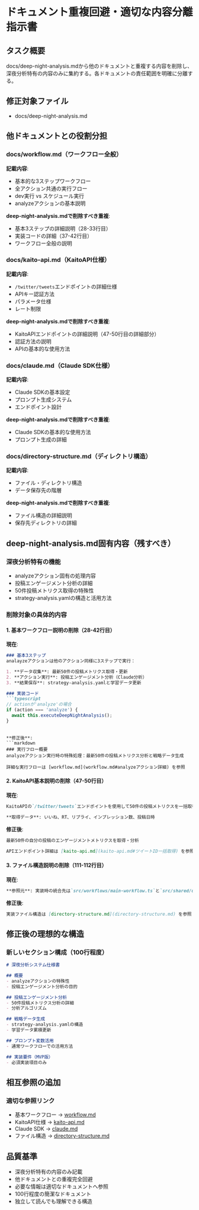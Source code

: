 # ドキュメント重複回避・適切な内容分離指示書

## タスク概要
docs/deep-night-analysis.mdから他のドキュメントと重複する内容を削除し、深夜分析特有の内容のみに集約する。各ドキュメントの責任範囲を明確に分離する。

## 修正対象ファイル
- docs/deep-night-analysis.md

## 他ドキュメントとの役割分担

### docs/workflow.md（ワークフロー全般）
**記載内容**: 
- 基本的な3ステップワークフロー
- 全アクション共通の実行フロー
- dev実行 vs スケジュール実行
- analyzeアクションの基本説明

**deep-night-analysis.mdで削除すべき重複**:
- 基本3ステップの詳細説明（28-33行目）
- 実装コードの詳細（37-42行目）
- ワークフロー全般の説明

### docs/kaito-api.md（KaitoAPI仕様）
**記載内容**:
- `/twitter/tweets`エンドポイントの詳細仕様
- APIキー認証方法
- パラメータ仕様
- レート制限

**deep-night-analysis.mdで削除すべき重複**:
- KaitoAPIエンドポイントの詳細説明（47-50行目の詳細部分）
- 認証方法の説明
- APIの基本的な使用方法

### docs/claude.md（Claude SDK仕様）
**記載内容**:
- Claude SDKの基本設定
- プロンプト生成システム
- エンドポイント設計

**deep-night-analysis.mdで削除すべき重複**:
- Claude SDKの基本的な使用方法
- プロンプト生成の詳細

### docs/directory-structure.md（ディレクトリ構造）
**記載内容**:
- ファイル・ディレクトリ構造
- データ保存先の階層

**deep-night-analysis.mdで削除すべき重複**:
- ファイル構造の詳細説明
- 保存先ディレクトリの詳細

## deep-night-analysis.md固有内容（残すべき）

### 深夜分析特有の機能
- analyzeアクション固有の処理内容
- 投稿エンゲージメント分析の詳細
- 50件投稿メトリクス取得の特殊性
- strategy-analysis.yamlの構造と活用方法

### 削除対象の具体的内容

#### 1. 基本ワークフロー説明の削除（28-42行目）
**現在**:
```markdown
### 基本3ステップ
analayzeアクションは他のアクション同様に3ステップで実行：

1. **データ収集**: 最新50件の投稿メトリクス取得・更新
2. **アクション実行**: 投稿エンゲージメント分析（Claude分析）
3. **結果保存**: strategy-analysis.yamlと学習データ更新

### 実装コード
```typescript
// actionが'analyze'の場合
if (action === 'analyze') {
  await this.executeDeepNightAnalysis();
}
```
```

**修正後**:
```markdown
### 実行フロー概要
analyzeアクション実行時の特殊処理：最新50件の投稿メトリクス分析と戦略データ生成

詳細な実行フローは [workflow.md](workflow.md#analyzeアクション詳細) を参照
```

#### 2. KaitoAPI基本説明の削除（47-50行目）
**現在**:
```markdown
KaitoAPIの`/twitter/tweets`エンドポイントを使用して50件の投稿メトリクスを一括取得し、エンゲージメント率を計算して保存します。

**取得データ**: いいね、RT、リプライ、インプレッション数、投稿日時
```

**修正後**:
```markdown
最新50件の自分の投稿のエンゲージメントメトリクスを取得・分析

APIエンドポイント詳細は [kaito-api.md](kaito-api.md#ツイートID一括取得) を参照
```

#### 3. ファイル構造説明の削除（111-112行目）
**現在**:
```markdown
**参照元**: 実装時の統合先は`src/workflows/main-workflow.ts`と`src/shared/data-manager.ts`
```

**修正後**:
```markdown
実装ファイル構造は [directory-structure.md](directory-structure.md) を参照
```

## 修正後の理想的な構造

### 新しいセクション構成（100行程度）
```markdown
# 深夜分析システム仕様書

## 概要
- analyzeアクションの特殊性
- 投稿エンゲージメント分析の目的

## 投稿エンゲージメント分析
- 50件投稿メトリクス分析の詳細
- 分析アルゴリズム

## 戦略データ生成
- strategy-analysis.yamlの構造
- 学習データ累積更新

## プロンプト変数活用
- 通常ワークフローでの活用方法

## 実装要件（MVP版）
- 必須実装項目のみ
```

## 相互参照の追加

### 適切な参照リンク
- 基本ワークフロー → [workflow.md](workflow.md)
- KaitoAPI仕様 → [kaito-api.md](kaito-api.md)
- Claude SDK → [claude.md](claude.md)
- ファイル構造 → [directory-structure.md](directory-structure.md)

## 品質基準
- 深夜分析特有の内容のみ記載
- 他ドキュメントとの重複完全回避
- 必要な情報は適切なドキュメントへ参照
- 100行程度の簡潔なドキュメント
- 独立して読んでも理解できる構造